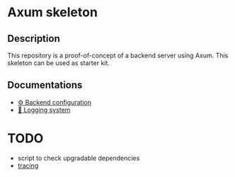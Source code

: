 # Axum skeleton

## Description

This repository is a proof-of-concept of a backend server using Axum. This
skeleton can be used as starter kit.

## Documentations

- [⚙️ Backend configuration](docs/configuration.md)
- [📄 Logging system](docs/logging.md)

# TODO

- script to check upgradable dependencies
- [tracing](https://docs.rs/tracing/latest/tracing/)

